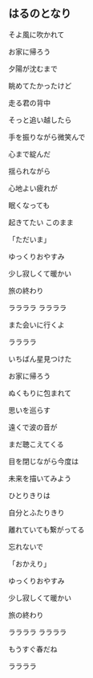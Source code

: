 ## はるのとなり

そよ風に吹かれて

お家に帰ろう

夕陽が沈むまで

眺めてたかったけど

走る君の背中

そっと追い越したら

手を振りながら微笑んで

心まで綻んだ

揺られながら

心地よい疲れが

眠くなっても

起きてたい このまま

「ただいま」

ゆっくりおやすみ

少し寂しくて暖かい

旅の終わり

ララララ ララララ

また会いに行くよ

ララララ

いちばん星見つけた

お家に帰ろう

ぬくもりに包まれて

思いを巡らす

遠くで波の音が

まだ聴こえてくる

目を閉じながら今度は

未来を描いてみよう

ひとりきりは

自分とふたりきり

離れていても繋がってる

忘れないで

「おかえり」

ゆっくりおやすみ

少し寂しくて暖かい

旅の終わり

ララララ ララララ

もうすぐ春だね

ララララ
